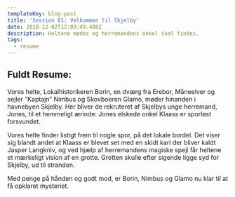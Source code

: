 ```yaml
---
templateKey: blog-post
title: 'Session 01: Velkommen til Skjelby'
date: 2018-12-02T12:03:49.498Z
description: Heltene mødes og herremandens onkel skal findes.
tags:
  - resume
---
```

## Fuldt Resume:

Vores helte, Lokalhistorikeren Borin, en dværg fra Erebor, Måneelver og sejler “Kaptajn” Nimbus og Skovboeren Glamo, møder hinanden i havnebyen Skjelby. Her bliver de rekruteret af Skjelbys unge herremand, Jones, til et hemmeligt ærinde: Jones elskede onkel Klaass er sporløst forsvundet.

Vores helte finder listigt frem til nogle spor, på det lokale bordel. Det viser sig blandt andet at Klaass er blevet set med en skidt karl der bliver kaldt Jasper Langkniv, og ved hjælp af herremandens magiske spejl får heltene et mærkeligt vision af en grotte. Grotten skulle efter sigende ligge syd for Skjelby, ud til stranden.

Med penge på hånden og godt mod, er Borin, Nimbus og Glamo nu klar til at få opklaret mysteriet.
